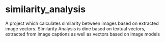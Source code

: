 # similarity_analysis
A project which calculates similarity between images based on extracted image vectors. SImilarity Analysis is dine based on textual vectors, extracted from image captions as well as vectors based on image models
